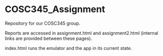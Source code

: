 # COSC345_Assignment
Repository for our COSC345 group.

Reports are accessed in assignment.html and assignment2.html (internal links are provided between these pages).

index.html runs the emulator and the app in its current state.
